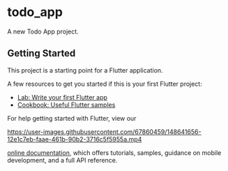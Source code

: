 # todo_app

A new Todo App project.

## Getting Started

This project is a starting point for a Flutter application.

A few resources to get you started if this is your first Flutter project:

- [Lab: Write your first Flutter app](https://flutter.dev/docs/get-started/codelab)
- [Cookbook: Useful Flutter samples](https://flutter.dev/docs/cookbook)

For help getting started with Flutter, view our

https://user-images.githubusercontent.com/67860459/148641656-12e1c7eb-faae-461b-90b2-3716c5f5955a.mp4


[online documentation](https://flutter.dev/docs), which offers tutorials,
samples, guidance on mobile development, and a full API reference.
